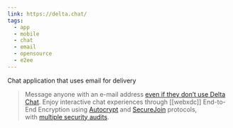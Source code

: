 ```yaml
---
link: https://delta.chat/
tags:
  - app
  - mobile
  - chat
  - email
  - opensource
  - e2ee
---
```

Chat application that uses email for delivery

> Message anyone with an e-mail address [even if they don’t use Delta Chat](https://www.youtube-nocookie.com/embed/8LbrGXKZN70).
> Enjoy interactive chat experiences through [[webxdc]]
> End-to-End Encryption using [Autocrypt](https://autocrypt.org/) and [SecureJoin](https://securejoin.delta.chat/en/latest/new.html) protocols, with [multiple security audits](https://delta.chat/en/2023-03-27-third-independent-security-audit).



